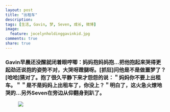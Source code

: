 ```yaml
---
layout: post
title: "出租车"
description: 
tags: [生活, Gavin, 梦, Seven, 成长, 微博]
image:
  feature: jocelynholdinggavinkid.jpg
comments: true
share: true
---
```


### Gavin早晨还没醒就闭着眼哼唧：妈妈抱妈妈抱...把他抱起来哭得更起劲还说抱的姿势不对，大哭呀蹬腿呀。[抓狂]问他是不是做噩梦了？[哈哈]猜对了。抱了很久平静下来才怨怨的说：＂妈妈你不要上出租车。＂＂是不是妈妈上出租车了，你没上？＂明白了，这火急火燎地哭的...另外Seven在旁边从仰翻身到趴了。 ###


<figure>
  <a href="http://i.imgur.com/4Aszpmz.jpg">
  <img src="http://i.imgur.com/4Aszpmz.jpg">
  </a>
</figure>